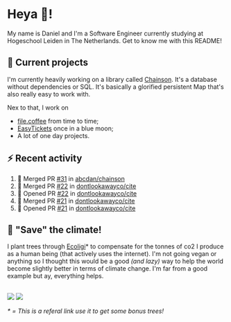 # Heya 👋!

My name is Daniel and I'm a Software Engineer currently studying at Hogeschool Leiden in The Netherlands. Get to know me with this README!

## 💪 Current projects
I'm currently heavily working on a library called [Chainson](https://github.com/abcdan/chainson). It's a database without dependencies or SQL. It's basically a glorified persistent Map that's also really easy to work with.

Nex to that, I work on
- [file.coffee](https://file.coffee) from time to time;
- [EasyTickets](https://easytickets.xyz) once in a blue moon;
- A lot of one day projects.

## ⚡ Recent activity
<!--START_SECTION:activity-->
1. 🎉 Merged PR [#31](https://github.com/abcdan/chainson/pull/31) in [abcdan/chainson](https://github.com/abcdan/chainson)
2. 🎉 Merged PR [#22](https://github.com/dontlookawayco/cite/pull/22) in [dontlookawayco/cite](https://github.com/dontlookawayco/cite)
3. 💪 Opened PR [#22](https://github.com/dontlookawayco/cite/pull/22) in [dontlookawayco/cite](https://github.com/dontlookawayco/cite)
4. 🎉 Merged PR [#21](https://github.com/dontlookawayco/cite/pull/21) in [dontlookawayco/cite](https://github.com/dontlookawayco/cite)
5. 💪 Opened PR [#21](https://github.com/dontlookawayco/cite/pull/21) in [dontlookawayco/cite](https://github.com/dontlookawayco/cite)
<!--END_SECTION:activity-->

## 🌳 "Save" the climate!
I plant trees through <a href="https://ecologi.com/lngzl?r=6005cc57f70194001deaedfa">Ecoligi</a>* to compensate for the tonnes of co2 I produce as a human being (that actively uses the internet). I'm not going vegan or anything so I thought this would be a good _(and lazy)_ way to help the world become slightly better in terms of climate change. I'm far from a good example but ay, everything helps.

<br><a href="https://ecologi.com/lngzl?r=6005cc57f70194001deaedfa"><img src="https://img.shields.io/ecologi/trees/lngzl"></a> <a href="https://ecologi.com/lngzl?r=6005cc57f70194001deaedfa"><img src="https://img.shields.io/ecologi/carbon/lngzl"></a>



_\* = This is a referal link use it to get some bonus trees!_

